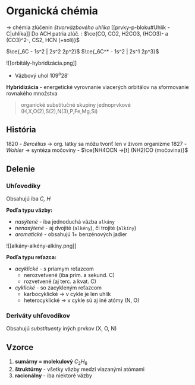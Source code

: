 # Organická chémia
-> chémia zlúčenín *štvorväzbového uhlíka* [[prvky-p-bloku#Uhlík - C|uhlíka]]
Do ACH patria zlúč. : $\ce{CO, CO2, H2CO3, (HCO3)- a (CO3)^2-, CS2, HCN (+soli)}$

$\ce{_6C - 1s^2 | 2s^2 2p^2}$
$\ce{_6C^* - 1s^2 | 2s^1 2p^3}$

![[orbitály-hybridizácia.png]]
- Väzbový uhol $109^o28'$

**Hybridizácia** - energetické vyrovnanie viacerých orbitálov na sformovanie rovnakého množstva

> organické substitučné skupiny jednoprvkové (H,X,O(2),S(2),N(3),P,Fe,Mg,Si)

## História
1820 - *Bercélius* -> org. látky sa môžu tvoriť len v živom organizme
1827 - *Wohler* -> syntéza močoviny - $\ce{NH4OCN ->[t] (NH2)CO (močovina)}$

## Delenie
### Uhľovodíky
Obsahujú iba *C, H*

**Podľa typu väzby:**
- *nasýtené* - iba jednoduchá väzba `alkány`
- *nenasýtené* - aj dvojité (`alkény`), či trojité (`alkíny`)
- *aromatické* - obsahujú 1+ benzénových jadier

![[alkány-alkény-alkíny.png]]

**Podľa typu reťazca:**
- *acyklické* - s priamym reťazcom
	- nerozvetvené (iba prim. a sekund. C)
	- rozvetvené (aj terc. a kvat. C)
- *cyklické* - so zacykleným reťazcom
	- karbocyklické -> v cykle je len uhlík
	- heterocyklické -> v cykle sú aj iné atómy (N, O)


### Deriváty uhľovodíkov
Obsahujú *substituenty* iných prvkov (X, O, N)

## Vzorce
1. **sumárny = molekulový** $C_2H_6$
2. **štruktúrny** - všetky väzby medzi viazanými atómami
3. **racionálny** - iba niektoré väzby

